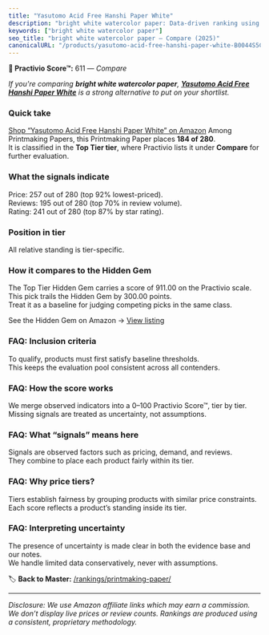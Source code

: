 ```yaml
---
title: "Yasutomo Acid Free Hanshi Paper White"
description: "bright white watercolor paper: Data-driven ranking using the Practivio Score™. Positioned by quality, value, demand, findability, momentum."
keywords: ["bright white watercolor paper"]
seo_title: "bright white watercolor paper — Compare (2025)"
canonicalURL: "/products/yasutomo-acid-free-hanshi-paper-white-B0044S5CQQ/"
---
```


**🛒 Practivio Score™:** 611 — _Compare_


*If you're comparing **bright white watercolor paper**, **[Yasutomo Acid Free Hanshi Paper White](https://www.amazon.com/dp/B0044S5CQQ?tag=practivio-20)** is a strong alternative to put on your shortlist.*
### Quick take
[Shop “Yasutomo Acid Free Hanshi Paper White” on Amazon](https://www.amazon.com/dp/B0044S5CQQ?tag=practivio-20)
Among Printmaking Papers, this Printmaking Paper places **184 of 280**.  
It is classified in the **Top Tier tier**, where Practivio lists it under **Compare** for further evaluation.

### What the signals indicate
Price: 257 out of 280 (top 92% lowest-priced).  
Reviews: 195 out of 280 (top 70% in review volume).  
Rating: 241 out of 280 (top 87% by star rating).  

### Position in tier
All relative standing is tier-specific.

### How it compares to the Hidden Gem
The Top Tier Hidden Gem carries a score of 911.00 on the Practivio scale.  
This pick trails the Hidden Gem by 300.00 points.  
Treat it as a baseline for judging competing picks in the same class.  

See the Hidden Gem on Amazon → [View listing](https://www.amazon.com/dp/B01GOO7HL0?tag=practivio-20)

### FAQ: Inclusion criteria
To qualify, products must first satisfy baseline thresholds.  
This keeps the evaluation pool consistent across all contenders.

### FAQ: How the score works
We merge observed indicators into a 0–100 Practivio Score™, tier by tier.  
Missing signals are treated as uncertainty, not assumptions.

### FAQ: What “signals” means here
Signals are observed factors such as pricing, demand, and reviews.  
They combine to place each product fairly within its tier.

### FAQ: Why price tiers?
Tiers establish fairness by grouping products with similar price constraints.  
Each score reflects a product’s standing inside its tier.

### FAQ: Interpreting uncertainty
The presence of uncertainty is made clear in both the evidence base and our notes.  
We handle limited data conservatively, never with assumptions.

<!-- Missing template for Compare/CompareWithinPriceClass -->


🏷️ **Back to Master:** [/rankings/printmaking-paper/](/rankings/printmaking-paper/)

---
_Disclosure: We use Amazon affiliate links which may earn a commission. We don’t display live prices or review counts. Rankings are produced using a consistent, proprietary methodology._
